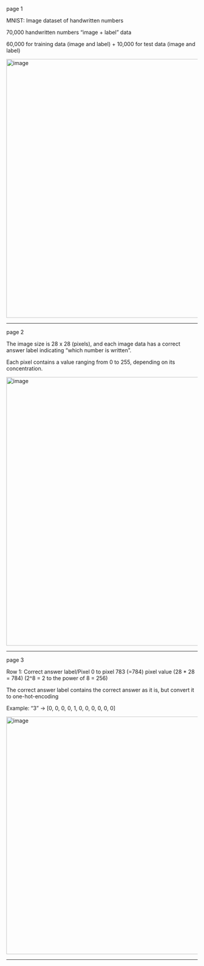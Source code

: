 page 1

MNIST: Image dataset of handwritten numbers

70,000 handwritten numbers “image + label” data 

60,000 for training data (image and label) + 10,000 for test data (image and label)

<img width="777" height="682" alt="image" src="https://github.com/user-attachments/assets/4ae297e5-6e7d-4091-91e7-159f4552d703" />

---

page 2

The image size is 28 x 28 (pixels), and each image data has a correct answer label indicating “which number is written”.

Each pixel contains a value ranging from 0 to 255, depending on its concentration.

<img width="947" height="708" alt="image" src="https://github.com/user-attachments/assets/567b3269-c109-4f55-8244-6722a683496b" />

---

page 3

Row 1: Correct answer label/Pixel 0 to pixel 783 (=784) pixel value (28 * 28 = 784) (2^8 = 2 to the power of 8 = 256)

The correct answer label contains the correct answer as it is, but convert it to one-hot-encoding 

Example: “3” -> [0, 0, 0, 0, 1, 0, 0, 0, 0, 0, 0]

<img width="972" height="626" alt="image" src="https://github.com/user-attachments/assets/a1070292-b40a-491e-89ad-7ec57591b9a3" />

---
